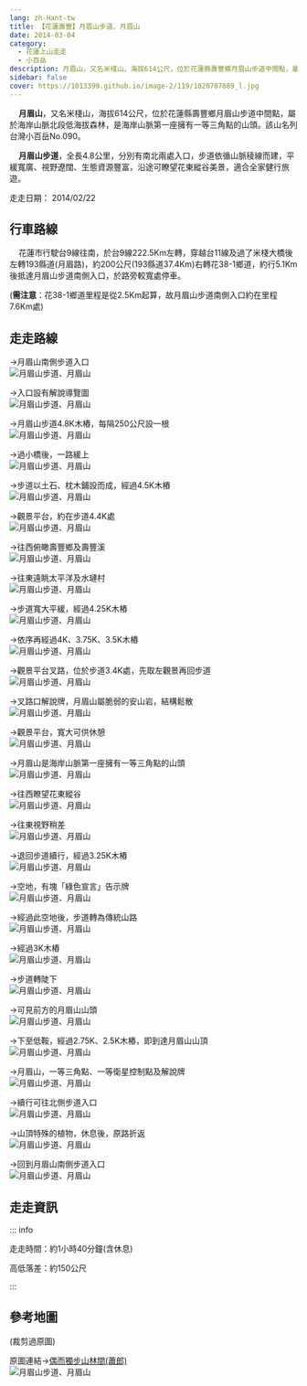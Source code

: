 ```yaml
---
lang: zh-Hant-tw
title: 【花蓮壽豐】月眉山步道、月眉山
date: 2014-03-04
category: 
  - 花蓮上山走走
  - 小百岳
description: 月眉山，又名米棧山，海拔614公尺，位於花蓮縣壽豐鄉月眉山步道中間點，屬於海岸山脈北段低海拔森林，是海岸山脈第一座擁有一等三角點的山頭。該山名列台灣小百岳No.090。 月眉山步道，全長4.8公里，分別有南北兩處入口，步道依循山脈稜線而建，平緩寬廣、視野遼闊、生態資源豐富，沿途可瞭望花東縱谷美景，適合全家健行旅遊。
sidebar: false
cover: https://1013399.github.io/image-2/119/1020707889_l.jpg
---
```


    **月眉山**，又名米棧山，海拔614公尺，位於花蓮縣壽豐鄉月眉山步道中間點，屬於海岸山脈北段低海拔森林，是海岸山脈第一座擁有一等三角點的山頭。該山名列台灣小百岳No.090。  

    **月眉山步道**，全長4.8公里，分別有南北兩處入口，步道依循山脈稜線而建，平緩寬廣、視野遼闊、生態資源豐富，沿途可瞭望花東縱谷美景，適合全家健行旅遊。

<!-- more -->

走走日期： 2014/02/22

## 行車路線

    花蓮市行駛台9線往南，於台9線222.5Km左轉，穿越台11線及過了米棧大橋後左轉193縣道(月眉路)，約200公尺(193縣道37.4Km)右轉花38-1鄉道，約行5.1Km後抵達月眉山步道南側入口，於路旁較寬處停車。  

(**需注意**：花38-1鄉道里程是從2.5Km起算，故月眉山步道南側入口約在里程7.6Km處)

## 走走路線

→月眉山南側步道入口  
![月眉山步道、月眉山](https://1013399.github.io/image-2/119/1020707870_l.jpg)

→入口設有解說導覽圖  
![月眉山步道、月眉山](https://1013399.github.io/image-2/119/1020707874_l.jpg)

→月眉山步道4.8K木樁，每隔250公尺設一根  
![月眉山步道、月眉山](https://1013399.github.io/image-2/119/1020707876_l.jpg)

→過小橋後，一路緩上  
![月眉山步道、月眉山](https://1013399.github.io/image-2/119/1020707881_l.jpg)

→步道以土石、枕木鋪設而成，經過4.5K木樁  
![月眉山步道、月眉山](https://1013399.github.io/image-2/119/1020707883_l.jpg)

→觀景平台，約在步道4.4K處  
![月眉山步道、月眉山](https://1013399.github.io/image-2/119/1020707887_l.jpg)

→往西俯瞰壽豐鄉及壽豐溪  
![月眉山步道、月眉山](https://1013399.github.io/image-2/119/1020707889_l.jpg)

→往東遠眺太平洋及水璉村  
![月眉山步道、月眉山](https://1013399.github.io/image-2/119/1020707894_l.jpg)

→步道寬大平緩，經過4.25K木樁  
![月眉山步道、月眉山](https://1013399.github.io/image-2/119/1020707899_l.jpg)

→依序再經過4K、3.75K、3.5K木樁  
![月眉山步道、月眉山](https://1013399.github.io/image-2/119/1020707902_l.jpg)

→觀景平台叉路，位於步道3.4K處，先取左觀景再回步道  
![月眉山步道、月眉山](https://1013399.github.io/image-2/119/1020707906_l.jpg)

→叉路口解說牌，月眉山屬脆弱的安山岩，結構鬆散  
![月眉山步道、月眉山](https://1013399.github.io/image-2/119/1020707912_l.jpg)

→觀景平台，寬大可供休憩  
![月眉山步道、月眉山](https://1013399.github.io/image-2/119/1020707916_l.jpg)

→月眉山是海岸山脈第一座擁有一等三角點的山頭  
![月眉山步道、月眉山](https://1013399.github.io/image-2/119/1020707920_l.jpg)

→往西瞭望花東縱谷  
![月眉山步道、月眉山](https://1013399.github.io/image-2/119/1020707924_l.jpg)

→往東視野稍差  
![月眉山步道、月眉山](https://1013399.github.io/image-2/119/1020707928_l.jpg)

→退回步道續行，經過3.25K木樁  
![月眉山步道、月眉山](https://1013399.github.io/image-2/119/1020707932_l.jpg)

→空地，有塊「綠色宣言」告示牌  
![月眉山步道、月眉山](https://1013399.github.io/image-2/119/1020707942_l.jpg)

→經過此空地後，步道轉為傳統山路  
![月眉山步道、月眉山](https://1013399.github.io/image-2/119/1020707951_l.jpg)

→經過3K木樁  
![月眉山步道、月眉山](https://1013399.github.io/image-2/119/1020707956_l.jpg)

→步道轉陡下  
![月眉山步道、月眉山](https://1013399.github.io/image-2/119/1020707962_l.jpg)

→可見前方的月眉山山頭  
![月眉山步道、月眉山](https://1013399.github.io/image-2/119/1020707966_l.jpg)

→下至低鞍，經過2.75K、2.5K木樁，即到達月眉山山頂  
![月眉山步道、月眉山](https://1013399.github.io/image-2/119/1020707974_l.jpg)

→月眉山，一等三角點、一等衛星控制點及解說牌  
![月眉山步道、月眉山](https://1013399.github.io/image-2/119/1020707977_l.jpg)

→續行可往北側步道入口  
![月眉山步道、月眉山](https://1013399.github.io/image-2/119/1020707981_l.jpg)

→山頂特殊的植物，休息後，原路折返  
![月眉山步道、月眉山](https://1013399.github.io/image-2/119/1020707987_l.jpg)

→回到月眉山南側步道入口  
![月眉山步道、月眉山](https://1013399.github.io/image-2/119/1020707991_l.jpg)

## 走走資訊

::: info

走走時間：約1小時40分鐘(含休息)

高低落差：約150公尺

:::

## 參考地圖
(裁剪過原圖)  

原圖連結→[偶而獨步山林間(蕭郎)](http://www.yougoipay.com/kenny/w616/index.htm)  
![月眉山步道、月眉山](https://1013399.github.io/image-2/119/1020708044_l.jpg)